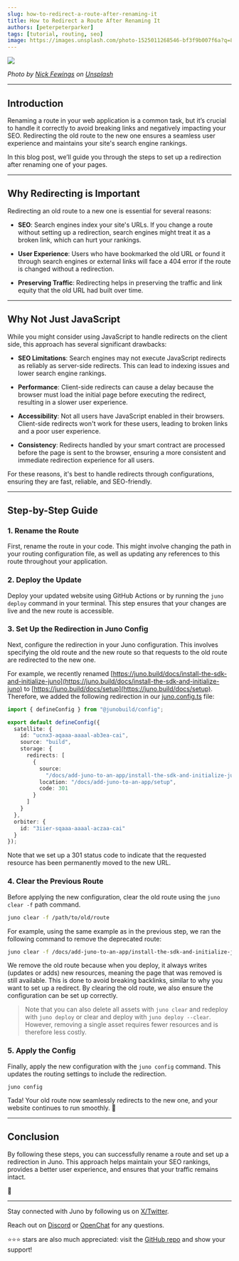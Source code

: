 ```yaml
---
slug: how-to-redirect-a-route-after-renaming-it
title: How to Redirect a Route After Renaming It
authors: [peterpeterparker]
tags: [tutorial, routing, seo]
image: https://images.unsplash.com/photo-1525011268546-bf3f9b007f6a?q=80&w=1000&auto=format&fit=crop&ixlib=rb-4.0.3&ixid=M3wxMjA3fDB8MHxwaG90by1wYWdlfHx8fGVufDB8fHx8fA%3D%3D
---
```


![](https://images.unsplash.com/photo-1525011268546-bf3f9b007f6a?q=80&w=1000&auto=format&fit=crop&ixlib=rb-4.0.3&ixid=M3wxMjA3fDB8MHxwaG90by1wYWdlfHx8fGVufDB8fHx8fA%3D%3D)

_Photo by [Nick Fewings](https://unsplash.com/fr/@jannerboy62?utm_content=creditCopyText&utm_medium=referral&utm_source=unsplash) on [Unsplash](https://unsplash.com/fr/photos/fleche-blanche-peinte-sur-un-mur-de-briques-zF_pTLx_Dkg?utm_content=creditCopyText&utm_medium=referral&utm_source=unsplash)_

---

## Introduction

Renaming a route in your web application is a common task, but it’s crucial to handle it correctly to avoid breaking links and negatively impacting your SEO. Redirecting the old route to the new one ensures a seamless user experience and maintains your site's search engine rankings.

In this blog post, we’ll guide you through the steps to set up a redirection after renaming one of your pages.

<!--truncate-->

---

## Why Redirecting is Important

Redirecting an old route to a new one is essential for several reasons:

- **SEO**: Search engines index your site's URLs. If you change a route without setting up a redirection, search engines might treat it as a broken link, which can hurt your rankings.

- **User Experience**: Users who have bookmarked the old URL or found it through search engines or external links will face a 404 error if the route is changed without a redirection.

- **Preserving Traffic**: Redirecting helps in preserving the traffic and link equity that the old URL had built over time.

---

## Why Not Just JavaScript

While you might consider using JavaScript to handle redirects on the client side, this approach has several significant drawbacks:

- **SEO Limitations**: Search engines may not execute JavaScript redirects as reliably as server-side redirects. This can lead to indexing issues and lower search engine rankings.

- **Performance**: Client-side redirects can cause a delay because the browser must load the initial page before executing the redirect, resulting in a slower user experience.

- **Accessibility**: Not all users have JavaScript enabled in their browsers. Client-side redirects won't work for these users, leading to broken links and a poor user experience.

- **Consistency**: Redirects handled by your smart contract are processed before the page is sent to the browser, ensuring a more consistent and immediate redirection experience for all users.

For these reasons, it's best to handle redirects through configurations, ensuring they are fast, reliable, and SEO-friendly.

---

## Step-by-Step Guide

### 1. Rename the Route

First, rename the route in your code. This might involve changing the path in your routing configuration file, as well as updating any references to this route throughout your application.

### 2. Deploy the Update

Deploy your updated website using GitHub Actions or by running the `juno deploy` command in your terminal. This step ensures that your changes are live and the new route is accessible.

### 3. Set Up the Redirection in Juno Config

Next, configure the redirection in your Juno configuration. This involves specifying the old route and the new route so that requests to the old route are redirected to the new one.

For example, we recently renamed [https://juno.build/docs/install-the-sdk-and-initialize-juno](https://juno.build/docs/install-the-sdk-and-initialize-juno) to [https://juno.build/docs/setup](https://juno.build/docs/setup). Therefore, we added the following redirection in our [juno.config.ts](https://github.com/junobuild/docs/blob/main/juno.config.ts) file:

```typescript
import { defineConfig } from "@junobuild/config";

export default defineConfig({
  satellite: {
    id: "ucnx3-aqaaa-aaaal-ab3ea-cai",
    source: "build",
    storage: {
      redirects: [
        {
          source:
            "/docs/add-juno-to-an-app/install-the-sdk-and-initialize-juno",
          location: "/docs/add-juno-to-an-app/setup",
          code: 301
        }
      ]
    }
  },
  orbiter: {
    id: "3iier-sqaaa-aaaal-aczaa-cai"
  }
});
```

Note that we set up a 301 status code to indicate that the requested resource has been permanently moved to the new URL.

### 4. Clear the Previous Route

Before applying the new configuration, clear the old route using the `juno clear -f` path command.

```bash
juno clear -f /path/to/old/route
```

For example, using the same example as in the previous step, we ran the following command to remove the deprecated route:

```bash
juno clear -f /docs/add-juno-to-an-app/install-the-sdk-and-initialize-juno
```

We remove the old route because when you deploy, it always writes (updates or adds) new resources, meaning the page that was removed is still available. This is done to avoid breaking backlinks, similar to why you want to set up a redirect. By clearing the old route, we also ensure the configuration can be set up correctly.

> Note that you can also delete all assets with `juno clear` and redeploy with `juno deploy` or clear and deploy with `juno deploy --clear`. However, removing a single asset requires fewer resources and is therefore less costly.

### 5. Apply the Config

Finally, apply the new configuration with the `juno config` command. This updates the routing settings to include the redirection.

```
juno config
```

Tada! Your old route now seamlessly redirects to the new one, and your website continues to run smoothly. 🥳

---

## Conclusion

By following these steps, you can successfully rename a route and set up a redirection in Juno. This approach helps maintain your SEO rankings, provides a better user experience, and ensures that your traffic remains intact.

👋

---

Stay connected with Juno by following us on [X/Twitter](https://twitter.com/junobuild).

Reach out on [Discord](https://discord.gg/wHZ57Z2RAG) or [OpenChat](https://oc.app/community/vxgpi-nqaaa-aaaar-ar4lq-cai/?ref=xanzv-uaaaa-aaaaf-aneba-cai) for any questions.

⭐️⭐️⭐️ stars are also much appreciated: visit the [GitHub repo](https://github.com/junobuild/juno) and show your support!
